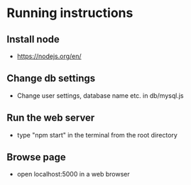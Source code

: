 # Running instructions

## Install node 
* https://nodejs.org/en/

## Change db settings
* Change user settings, database name etc. in db/mysql.js

## Run the web server
* type "npm start" in the terminal from the root directory

## Browse page
* open localhost:5000 in a web browser
